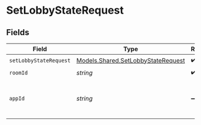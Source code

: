 # SetLobbyStateRequest


## Fields

| Field                                                                             | Type                                                                              | Required                                                                          | Description                                                                       | Example                                                                           |
| --------------------------------------------------------------------------------- | --------------------------------------------------------------------------------- | --------------------------------------------------------------------------------- | --------------------------------------------------------------------------------- | --------------------------------------------------------------------------------- |
| `setLobbyStateRequest`                                                            | [Models.Shared.SetLobbyStateRequest](../../models/shared/SetLobbyStateRequest.md) | :heavy_check_mark:                                                                | N/A                                                                               |                                                                                   |
| `roomId`                                                                          | *string*                                                                          | :heavy_check_mark:                                                                | N/A                                                                               | 2swovpy1fnunu                                                                     |
| `appId`                                                                           | *string*                                                                          | :heavy_minus_sign:                                                                | N/A                                                                               | app-af469a92-5b45-4565-b3c4-b79878de67d2                                          |